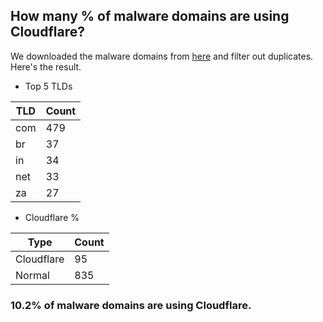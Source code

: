 ## How many % of malware domains are using Cloudflare?


We downloaded the malware domains from [here](https://urlhaus.abuse.ch) and filter out duplicates.
Here's the result.


[//]: # (start replacement)


- Top 5 TLDs

| TLD | Count |
| --- | --- |
| com | 479 |
| br | 37 |
| in | 34 |
| net | 33 |
| za | 27 |


- Cloudflare %

| Type | Count |
| --- | --- |
| Cloudflare | 95 |
| Normal | 835 |


### 10.2% of malware domains are using Cloudflare.